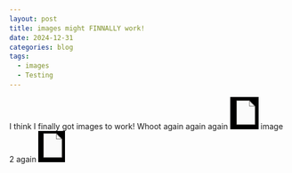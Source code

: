 ```yaml
---
layout: post
title: images might FINNALLY work!
date: 2024-12-31
categories: blog
tags:
  - images
  - Testing
---
```

I think I finally got images to work! Whoot again again again ![Alt Text](/assets/images/Pasted%2520image%252020241231133219.png) image 2 again ![Alt Text](/assets/images/Pasted%20image%2020241231144541.png) 
